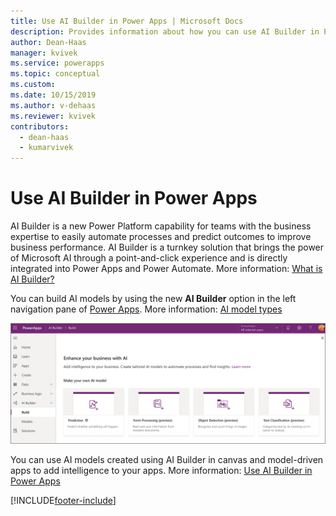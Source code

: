 ```yaml
---
title: Use AI Builder in Power Apps | Microsoft Docs
description: Provides information about how you can use AI Builder in Power Apps.
author: Dean-Haas
manager: kvivek
ms.service: powerapps
ms.topic: conceptual
ms.custom: 
ms.date: 10/15/2019
ms.author: v-dehaas
ms.reviewer: kvivek
contributors:
  - dean-haas
  - kumarvivek
---
```

# Use AI Builder in Power Apps

AI Builder is a new Power Platform capability for teams with the business expertise to easily automate processes and predict outcomes to improve business performance. AI Builder is a turnkey solution that brings the power of Microsoft AI through a point-and-click experience and is directly integrated into Power Apps and Power Automate. More information: [What is AI Builder?](/ai-builder/)

You can build AI models by using the new **AI Builder** option in the left navigation pane of [Power Apps](https://make.powerapps.com). More information: [AI model types](/ai-builder/model-types)

![AI Builder in Power Apps.](media/ai-builder.png "AI Builder in Power Apps")

You can use AI models created using AI Builder in canvas and model-driven apps to add intelligence to your apps. More information: [Use AI Builder in Power Apps](/ai-builder/use-in-powerapps-overview)


[!INCLUDE[footer-include](includes/footer-banner.md)]